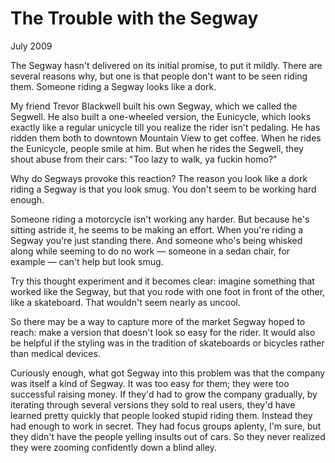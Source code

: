 # The Trouble with the Segway

July 2009

The Segway hasn't delivered on its initial promise, to put it mildly. There are several reasons why, but one is that people don't want to be seen riding them. Someone riding a Segway looks like a dork.

My friend Trevor Blackwell built his own Segway, which we called the Segwell. He also built a one-wheeled version, the Eunicycle, which looks exactly like a regular unicycle till you realize the rider isn't pedaling. He has ridden them both to downtown Mountain View to get coffee. When he rides the Eunicycle, people smile at him. But when he rides the Segwell, they shout abuse from their cars: "Too lazy to walk, ya fuckin homo?"

Why do Segways provoke this reaction? The reason you look like a dork riding a Segway is that you look smug. You don't seem to be working hard enough.

Someone riding a motorcycle isn't working any harder. But because he's sitting astride it, he seems to be making an effort. When you're riding a Segway you're just standing there. And someone who's being whisked along while seeming to do no work — someone in a sedan chair, for example — can't help but look smug.

Try this thought experiment and it becomes clear: imagine something that worked like the Segway, but that you rode with one foot in front of the other, like a skateboard. That wouldn't seem nearly as uncool.

So there may be a way to capture more of the market Segway hoped to reach: make a version that doesn't look so easy for the rider. It would also be helpful if the styling was in the tradition of skateboards or bicycles rather than medical devices.

Curiously enough, what got Segway into this problem was that the company was itself a kind of Segway. It was too easy for them; they were too successful raising money. If they'd had to grow the company gradually, by iterating through several versions they sold to real users, they'd have learned pretty quickly that people looked stupid riding them. Instead they had enough to work in secret. They had focus groups aplenty, I'm sure, but they didn't have the people yelling insults out of cars. So they never realized they were zooming confidently down a blind alley.